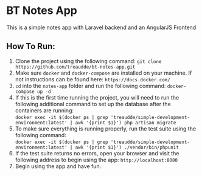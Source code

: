 # BT Notes App

This is a simple notes app with Laravel backend and an AngularJS Frontend

## How To Run:
1. Clone the project using the following command: 
`git clone https://github.com/treaudde/bt-notes-app.git`
2. Make sure `docker` and `docker-compose` are installed on your machine. If not
instructions can be found here: `https://docs.docker.com/`
3. `cd` into the `notes-app` folder and run the following command: `docker-compose up -d`
4. If this is the first time running the project, you will need to run the 
following additional command to set up the database after the containers are running:  
 `docker exec -it $(docker ps | grep 'treaudde/simple-development-environment:latest' | awk '{print $1}') php artisan migrate`
5. To make sure everything is running properly, run the test suite using the following command:  
`docker exec -it $(docker ps | grep 'treaudde/simple-development-environment:latest' | awk '{print $1}') ./vendor/bin/phpunit`
6. If the test suite returns no errors, open your browser and visit the following address
to begin using the app: `http://localhost:8080`
7. Begin using the app and have fun.